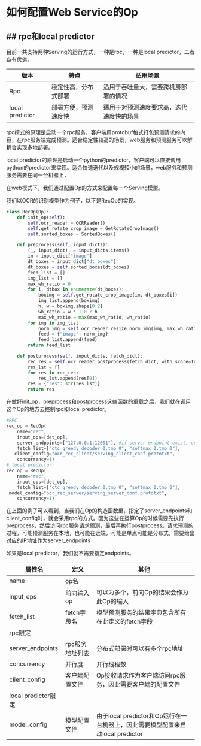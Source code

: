# 如何配置Web Service的Op



## ## rpc和local predictor

目前一共支持两种Serving的运行方式，一种是rpc，一种是local predictor，二者各有优劣。

| 版本            | 特点                 | 适用场景                                 |
| --------------- | -------------------- | ---------------------------------------- |
| Rpc             | 稳定性高，分布式部署 | 适用于吞吐量大，需要跨机房部署的情况     |
| local predictor | 部署方便，预测速度快 | 适用于对预测速度要求高，迭代速度快的场景 |

rpc模式的原理是启动一个rpc服务，客户端用protobuf格式打包预测请求的内容，在rpc服务端完成预测。适合稳定性较高的场景，web服务和预测服务可以解耦合实现多地部署。

local predictor的原理是启动一个python的predictor，客户端可以直接调用python的predictor来实现。适合快速迭代以及规模较小的场景，web服务和预测服务需要在同一台机器上，

在web模式下，我们通过配置Op的方式来配置每一个Serving模型。

我们以OCR的识别模型作为例子，以下是RecOp的实现。

```python
class RecOp(Op):
    def init_op(self):
        self.ocr_reader = OCRReader()
        self.get_rotate_crop_image = GetRotateCropImage()
        self.sorted_boxes = SortedBoxes()

    def preprocess(self, input_dicts):
        (_, input_dict), = input_dicts.items()
        im = input_dict["image"]
        dt_boxes = input_dict["dt_boxes"]
        dt_boxes = self.sorted_boxes(dt_boxes)
        feed_list = []
        img_list = []
        max_wh_ratio = 0
        for i, dtbox in enumerate(dt_boxes):
            boximg = self.get_rotate_crop_image(im, dt_boxes[i])
            img_list.append(boximg)
            h, w = boximg.shape[0:2]
            wh_ratio = w * 1.0 / h
            max_wh_ratio = max(max_wh_ratio, wh_ratio)
        for img in img_list:
            norm_img = self.ocr_reader.resize_norm_img(img, max_wh_ratio)
            feed = {"image": norm_img}
            feed_list.append(feed)
        return feed_list

    def postprocess(self, input_dicts, fetch_dict):
        rec_res = self.ocr_reader.postprocess(fetch_dict, with_score=True)
        res_lst = []
        for res in rec_res:
            res_lst.append(res[0])
        res = {"res": str(res_lst)}
        return res
```

在做好init_op，preprocess和postprocess这些函数的重载之后，我们就在调用这个Op的地方去控制rpc和local predictor。

```python
#RPC
rec_op = RecOp(
    name="rec",
    input_ops=[det_op],
    server_endpoints=["127.0.0.1:12001"], #if server endpoint exist, use rpc
    fetch_list=["ctc_greedy_decoder_0.tmp_0", "softmax_0.tmp_0"],
   client_config="ocr_rec_client/serving_client_conf.prototxt",
    concurrency=1)
# local predictor
rec_op = RecOp(
    name="rec",
    input_ops=[det_op],
    fetch_list=["ctc_greedy_decoder_0.tmp_0", "softmax_0.tmp_0"],
 model_config="ocr_rec_server/serving_server_conf.prototxt",
    concurrency=1)
```

在上面的例子可以看到，当我们在Op的构造函数里，指定了server_endpoints和client_config时，就会采用rpc的方式。因为这些在运算Op的时候需要先执行preprocess，然后访问rpc服务请求预测，最后再执行postprocess。请求预测的过程，可能预测服务在本地，也可能在远端，可能是单点可能是分布式，需要给出对应的IP地址作为server_endpoints

如果是local predictor，我们就不需要指定endpoints。

| 属性名              | 定义            | 其他                                                         |
| ------------------- | --------------- | ------------------------------------------------------------ |
| name                | op名            |                                                              |
| input_ops           | 前向输入 op     | 可以为多个，前向Op的结果会作为此Op的输入                     |
| fetch_list          | fetch字段名     | 模型预测服务的结果字典包含所有在此定义的fetch字段            |
| rpc限定             |                 |                                                              |
| server_endpoints    | rpc服务地址列表 | 分布式部署时可以有多个rpc地址                                |
| concurrency         | 并行度          | 并行线程数                                                   |
| client_config       | 客户端配置文件  | Op接收请求作为客户端访问rpc服务，因此需要客户端的配置文件    |
| local predictor限定 |                 |                                                              |
| model_config        | 模型配置文件    | 由于local predictor和Op运行在一台机器上，因此需要模型配置来启动local predictor |


